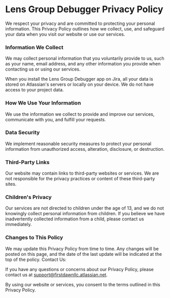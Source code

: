 # Lens Group Debugger Privacy Policy

We respect your privacy and are committed to protecting your personal information. This Privacy Policy outlines how we collect, use, and safeguard your data when you visit our website or use our services.

### Information We Collect
We may collect personal information that you voluntarily provide to us, such as your name, email address, and any other information you provide when contacting us or using our services.

When you install the Lens Group Debugger app on Jira, all your data is stored on Atlassian's servers or locally on your device. We do not have access to your project data.

### How We Use Your Information
We use the information we collect to provide and improve our services, communicate with you, and fulfill your requests.

### Data Security
We implement reasonable security measures to protect your personal information from unauthorized access, alteration, disclosure, or destruction.

### Third-Party Links
Our website may contain links to third-party websites or services. We are not responsible for the privacy practices or content of these third-party sites.

### Children's Privacy
Our services are not directed to children under the age of 13, and we do not knowingly collect personal information from children. If you believe we have inadvertently collected information from a child, please contact us immediately.

### Changes to This Policy
We may update this Privacy Policy from time to time. Any changes will be posted on this page, and the date of the last update will be indicated at the top of the policy.
Contact Us:

If you have any questions or concerns about our Privacy Policy, please contact us at support@firstdawnllc.atlassian.net.

By using our website or services, you consent to the terms outlined in this Privacy Policy.
